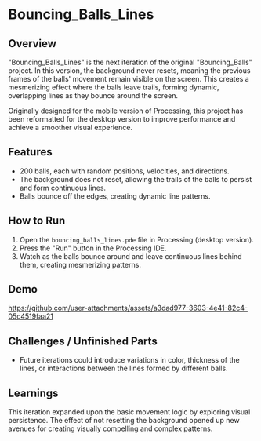 # Bouncing_Balls_Lines

## Overview
"Bouncing_Balls_Lines" is the next iteration of the original "Bouncing_Balls" project. In this version, the background never resets, meaning the previous frames of the balls' movement remain visible on the screen. This creates a mesmerizing effect where the balls leave trails, forming dynamic, overlapping lines as they bounce around the screen.

Originally designed for the mobile version of Processing, this project has been reformatted for the desktop version to improve performance and achieve a smoother visual experience.

## Features
- 200 balls, each with random positions, velocities, and directions.
- The background does not reset, allowing the trails of the balls to persist and form continuous lines.
- Balls bounce off the edges, creating dynamic line patterns.

## How to Run
1. Open the `bouncing_balls_lines.pde` file in Processing (desktop version).
2. Press the "Run" button in the Processing IDE.
3. Watch as the balls bounce around and leave continuous lines behind them, creating mesmerizing patterns.

## Demo
https://github.com/user-attachments/assets/a3dad977-3603-4e41-82c4-05c4519faa21



## Challenges / Unfinished Parts
- Future iterations could introduce variations in color, thickness of the lines, or interactions between the lines formed by different balls.

## Learnings
This iteration expanded upon the basic movement logic by exploring visual persistence. The effect of not resetting the background opened up new avenues for creating visually compelling and complex patterns.

